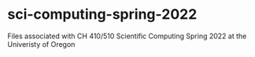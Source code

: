 # sci-computing-spring-2022

Files associated with CH 410/510 Scientific Computing Spring 2022 at the Univeristy of Oregon
